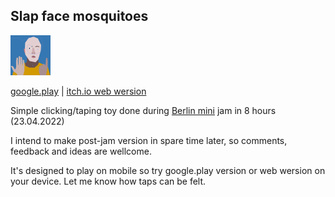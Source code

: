 ## Slap face mosquitoes

<img src="icon.png" width="64" height="64">

[google.play](https://play.google.com/store/apps/details?id=org.godotengine.slapfacemosquitos) | [itch.io web wersion](https://eggnot.itch.io/slap-face)

Simple clicking/taping toy done during [Berlin mini](http://berlinminijam.de/) jam in 8 hours (23.04.2022)

I intend to make post-jam version in spare time later, so comments, feedback and ideas are wellcome.

It's designed to play on mobile so try google.play version or web wersion on your device. Let me know how taps can be felt.